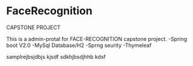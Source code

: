 # FaceRecognition
CAPSTONE PROJECT

This is a admin-protal for FACE-RECOGNITION capstone project.
-Spring boot V2.0
-MySql Database/H2
-Sprng seurity
-Thymeleaf

samplrejbsjdbjs kjsdf
sdkhjbsdjhhb kdsf

